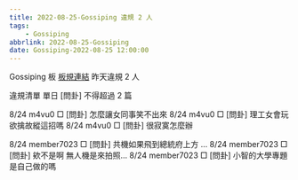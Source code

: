 ```yaml
---
title: 2022-08-25-Gossiping 違規 2 人
tags:
    - Gossiping
abbrlink: 2022-08-25-Gossiping
date: Gossiping-2022-08-25 12:00:00
---
```

Gossiping 板 [板規連結](https://www.ptt.cc/bbs/Gossiping/M.1637425085.A.07D.html)
昨天違規 2 人
<!-- more -->

違規清單
單日 [問卦] 不得超過 2 篇

8/24 m4vu0 □ [問卦] 怎麼讓女同事笑不出來
8/24 m4vu0 □ [問卦] 理工女會玩欲擒故縱這招嗎
8/24 m4vu0 □ [問卦] 很寂寞怎麼辦

8/24 member7023 □ [問卦] 共機如果飛到總統府上方 …
8/24 member7023 □ [問卦] 欸不是啊 無人機是來拍照…
8/24 member7023 □ [問卦] 小智的大學專題是自己做的嗎